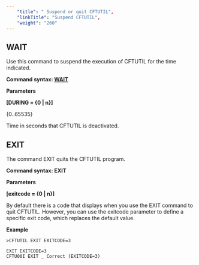 ```yaml
---
    "title": " Suspend or quit CFTUTIL",
    "linkTitle": "Suspend CFTUTIL",
    "weight": "260"
---
```

WAIT
----

<span id="About_the_WAIT_Command"></span>Use this command to suspend the execution of CFTUTIL for
the time indicated.

****Command syntax: [WAIT](../../#WAIT)****

**Parameters**

**[DURING = {<span class="underline">0</span> &#124; n}]**

{0..65535}

Time in seconds that CFTUTIL is deactivated.

EXIT
----

The command EXIT quits the CFTUTIL program.

****Command syntax: EXIT****

**Parameters**

**[exitcode = {<span class="underline">0</span> &#124; n}]**

By default there is a code that displays when you use the EXIT command to quit CFTUTIL. However, you can use the exitcode parameter to define a specific exit code, which replaces the default value.

****Example****

```
>CFTUTIL EXIT EXITCODE=3
 
EXIT EXITCODE=3
CFTU00I EXIT _ Correct (EXITCODE=3)
```
